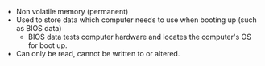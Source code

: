 - Non volatile memory (permanent)
- Used to store data which computer needs to use when booting up (such as BIOS data)
	- BIOS data tests computer hardware and locates the computer's OS for boot up.
- Can only be read, cannot be written to or altered.